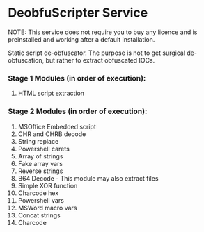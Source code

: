 # DeobfuScripter Service

NOTE: This service does not require you to buy any licence and is preinstalled and working after a default installation.

Static script de-obfuscator. The purpose is not to get surgical de-obfuscation, but rather to extract obfuscated IOCs.

### Stage 1 Modules (in order of execution):

1. HTML script extraction

### Stage 2 Modules (in order of execution):

1. MSOffice Embedded script
2. CHR and CHRB decode
3. String replace
4. Powershell carets
5. Array of strings
6. Fake array vars
7. Reverse strings
8. B64 Decode - This module may also extract files
9. Simple XOR function
10. Charcode hex
11. Powershell vars
12. MSWord macro vars
13. Concat strings
14. Charcode
